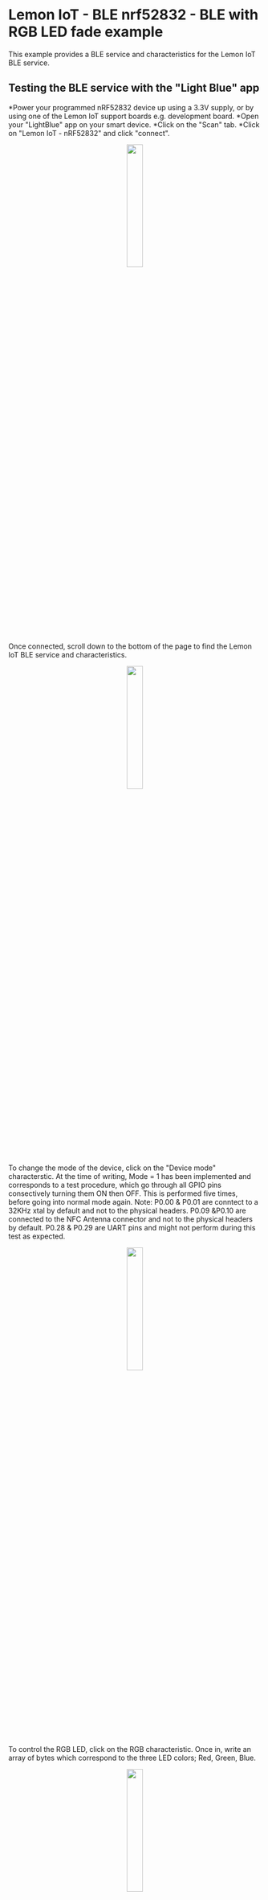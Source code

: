 # Lemon IoT - BLE nrf52832 - BLE with RGB LED fade example

This example provides a BLE service and characteristics for the Lemon IoT BLE service.


## Testing the BLE service with the "Light Blue" app

*Power your programmed nRF52832 device up using a 3.3V supply, or by using one of the Lemon IoT support boards e.g. development board.
*Open your "LightBlue" app on your smart device.
*Click on the "Scan" tab.
*Click on "Lemon IoT - nRF52832" and click "connect".
<p align="center"><img src="https://user-images.githubusercontent.com/119821198/212781114-914425c3-bd05-4afb-b3d7-4f2a37c3afb3.jpg" width = 25% height=25%></p>

Once connected, scroll down to the bottom of the page to find the Lemon IoT BLE service and characteristics.

<p align="center"><img src="https://user-images.githubusercontent.com/119821198/212781295-8e4d53ec-064b-4ab1-b4b7-93d397702539.jpg" width = 25% height=25%></p>

To change the mode of the device, click on the "Device mode" characterstic.
At the time of writing, Mode = 1 has been implemented and corresponds to a test procedure, which go through all GPIO pins consectively turning them ON then OFF. This is performed five times, before going into normal mode again.
Note: P0.00 & P0.01 are conntect to a 32KHz xtal by default and not to the physical headers. P0.09 &P0.10 are connected to the NFC Antenna connector and not to the physical headers by default. P0.28 & P0.29 are UART pins and might not perform during this test as expected.

<p align="center"><img src="https://user-images.githubusercontent.com/119821198/212781785-538e0da4-f2d8-4e0a-9420-44859ca8e77a.jpg" width = 25% height=25%></p>

To control the RGB LED, click on the RGB characteristic.
Once in, write an array of bytes which correspond to the three LED colors; Red, Green, Blue.

<p align="center"><img src="https://user-images.githubusercontent.com/119821198/212781401-7c3ac8dd-9f10-4205-8514-68c0e7bd6351.jpg" width = 25% height=25%></p>
